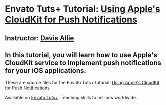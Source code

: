 # Envato Tuts+ Tutorial: [Using Apple's CloudKit for Push Notifications][published url]
## Instructor: [Davis Allie][instructor url]


In this tutorial, you will learn how to use Apple's CloudKit service to implement push notifications for your iOS applications.
------

These are source files for the Envato Tuts+ tutorial: [Using Apple's CloudKit for Push Notifications][published url]

Available on [Envato Tuts+](https://tutsplus.com). Teaching skills to millions worldwide.

[published url]: http://code.tutsplus.com/tutorials/using-apples-cloudkit-for-push-notifications--cms-28125
[instructor url]: https://tutsplus.com/authors/davis-allie
